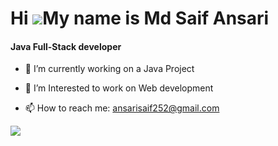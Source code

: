 Hi ![](https://user-images.githubusercontent.com/18350557/176309783-0785949b-9127-417c-8b55-ab5a4333674e.gif)My name is Md Saif Ansari
======================================================================================================================================
<h4>Java Full-Stack developer</h4>

- 🔭 I’m currently working on a Java Project
- 🌱 I’m Interested to work on Web development

- 📫 How to reach me: ansarisaif252@gmail.com


<a href="https://github.com/saifansari00/saifansari00" target="_blank" rel="noreferrer"><img
src="https://img.shields.io/github/followers/dipayansarkar47?logo=github&style=for-the-badge&color=0891b2&labelColor=1c1917" /></a>




